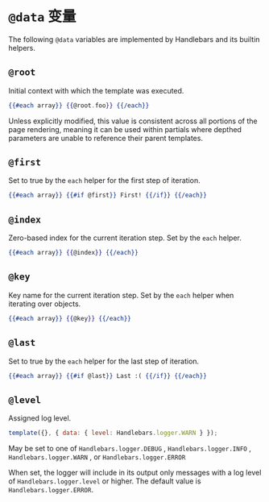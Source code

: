# `@data` 变量

The following `@data` variables are implemented by Handlebars and its builtin helpers.

## `@root`

Initial context with which the template was executed.

```handlebars
{{#each array}} {{@root.foo}} {{/each}}
```

Unless explicitly modified, this value is consistent across all portions of the page rendering, meaning it can be used
within partials where depthed parameters are unable to reference their parent templates.

## `@first`

Set to true by the `each` helper for the first step of iteration.

```handlebars
{{#each array}} {{#if @first}} First! {{/if}} {{/each}}
```

## `@index`

Zero-based index for the current iteration step. Set by the `each` helper.

```handlebars
{{#each array}} {{@index}} {{/each}}
```

## `@key`

Key name for the current iteration step. Set by the `each` helper when iterating over objects.

```handlebars
{{#each array}} {{@key}} {{/each}}
```

## `@last`

Set to true by the `each` helper for the last step of iteration.

```handlebars
{{#each array}} {{#if @last}} Last :( {{/if}} {{/each}}
```

## `@level`

Assigned log level.

```js
template({}, { data: { level: Handlebars.logger.WARN } });
```

May be set to one of `Handlebars.logger.DEBUG` , `Handlebars.logger.INFO` , `Handlebars.logger.WARN` , or
`Handlebars.logger.ERROR`

When set, the logger will include in its output only messages with a log level of `Handlebars.logger.level` or higher.
The default value is `Handlebars.logger.ERROR`.
